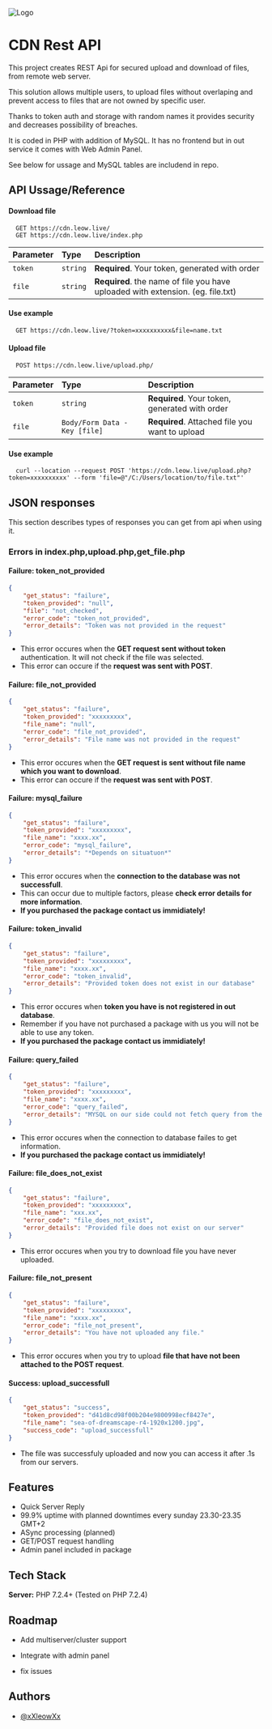 
![Logo](https://www.leow.live/gitlogoup.png)


# CDN Rest API

This project creates REST Api for secured upload and download of files, from remote web server. 

This solution allows multiple users, to upload files without overlaping and prevent access to files that are not owned by specific user.

Thanks to token auth and storage with random names it provides security and decreases possibility of breaches. 

It is coded in PHP with addition of MySQL. It has no frontend but in out service it comes with Web Admin Panel. 

See below for ussage and MySQL tables are includend in repo. 



## API Ussage/Reference

#### Download file

```http
  GET https://cdn.leow.live/
  GET https://cdn.leow.live/index.php
```

| Parameter | Type     | Description                |
| :-------- | :------- | :------------------------- |
| `token` | `string` | **Required**. Your token, generated with order |
| `file` | `string` | **Required**. the name of file you have uploaded with extension. (eg. file.txt) |

#### Use example

```http
  GET https://cdn.leow.live/?token=xxxxxxxxxx&file=name.txt
```


#### Upload file

```http
  POST https://cdn.leow.live/upload.php/
```

| Parameter | Type     | Description                       |
| :-------- | :------- | :-------------------------------- |
| `token` | `string` | **Required**. Your token, generated with order |
| `file` | `Body/Form Data - Key [file]` | **Required**. Attached file you want to upload |

#### Use example

```http
  curl --location --request POST 'https://cdn.leow.live/upload.php?token=xxxxxxxxxx' --form 'file=@"/C:/Users/location/to/file.txt"'
```


## JSON responses
This section describes types of responses you can get from api when using it. 
### Errors in index.php,upload.php,get_file.php

#### Failure: token_not_provided


````JSON
{
    "get_status": "failure",
    "token_provided": "null",
    "file": "not_checked",
    "error_code": "token_not_provided",
    "error_details": "Token was not provided in the request"
}
````

* This error occures when the **GET request sent without token** authentication. It will not check if the file was selected.
* This error can occure if the **request was sent with POST**.

#### Failure: file_not_provided

````JSON
{
    "get_status": "failure",
    "token_provided": "xxxxxxxxx",
    "file_name": "null",
    "error_code": "file_not_provided",
    "error_details": "File name was not provided in the request"
}
````

* This error occures when the **GET request is sent without file name which you want to download**.
* This error can occure if the **request was sent with POST**.

#### Failure: mysql_failure

````JSON
{
    "get_status": "failure",
    "token_provided": "xxxxxxxxx",
    "file_name": "xxxx.xx",
    "error_code": "mysql_failure",
    "error_details": "*Depends on situatuon*"
}
````

* This error occures when the **connection to the database was not successfull**.
* This can occur due to multiple factors, please **check error details for more information**. 
* **If you purchased the package contact us immidiately!**


#### Failure: token_invalid

````JSON
{
    "get_status": "failure",
    "token_provided": "xxxxxxxxx",
    "file_name": "xxxx.xx",
    "error_code": "token_invalid",
    "error_details": "Provided token does not exist in our database"
}

````

* This error occures when **token you have is not registered in out database**.
* Remember if you have not purchased a package with us you will not be able to use any token.
* **If you purchased the package contact us immidiately!**

#### Failure: query_failed

````JSON
{
    "get_status": "failure",
    "token_provided": "xxxxxxxxx",
    "file_name": "xxxx.xx",
    "error_code": "query_failed",
    "error_details": "MYSQL on our side could not fetch query from the database. Contact the admin."
}

````

* This error occures when the connection to database failes to get information. 
* **If you purchased the package contact us immidiately!**

#### Failure: file_does_not_exist

````JSON
{
    "get_status": "failure",
    "token_provided": "xxxxxxxxx",
    "file_name": "xxx.xx",
    "error_code": "file_does_not_exist",
    "error_details": "Provided file does not exist on our server"
}

````

* This error occures when you try to download file you have never uploaded.

#### Failure: file_not_present

````JSON
{
    "get_status": "failure",
    "token_provided": "xxxxxxxxx",
    "file_name": "xxxx.xx",
    "error_code": "file_not_present",
    "error_details": "You have not uploaded any file."
}

````

* This error occures when you try to upload **file that have not been attached to the POST request**.


#### Success: upload_successfull

````JSON 
{
    "get_status": "success",
    "token_provided": "d41d8cd98f00b204e9800998ecf8427e",
    "file_name": "sea-of-dreamscape-r4-1920x1200.jpg",
    "success_code": "upload_successfull"
}

````

* The file was successfuly uploaded and now you can access it after .1s from our servers. 
## Features

- Quick Server Reply
- 99.9% uptime with planned downtimes every sunday 23.30-23.35 GMT+2
- ASync processing (planned)
- GET/POST request handling
- Admin panel included in package


## Tech Stack

**Server:** PHP 7.2.4+ (Tested on PHP 7.2.4)


## Roadmap

- Add multiserver/cluster support

- Integrate with admin panel

- fix issues


## Authors

- [@xXleowXx](https://github.com/xXleowXx)

